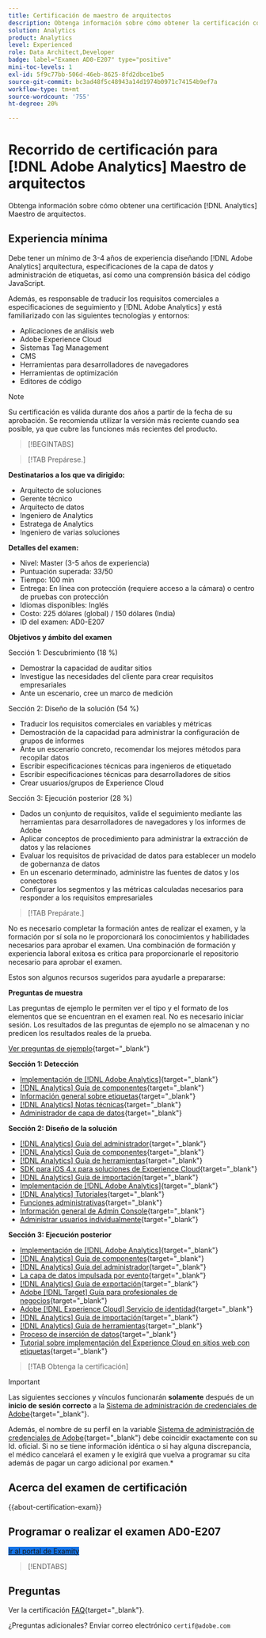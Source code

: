 ```yaml
---
title: Certificación de maestro de arquitectos
description: Obtenga información sobre cómo obtener la certificación como [!DNL Adobe Analytics] Maestro de arquitectos.
solution: Analytics
product: Analytics
level: Experienced
role: Data Architect,Developer
badge: label="Examen AD0-E207" type="positive"
mini-toc-levels: 1
exl-id: 5f9c77bb-506d-46eb-8625-8fd2dbce1be5
source-git-commit: bc3ad48f5c48943a14d1974b0971c74154b9ef7a
workflow-type: tm+mt
source-wordcount: '755'
ht-degree: 20%

---
```


# Recorrido de certificación para [!DNL Adobe Analytics] Maestro de arquitectos

Obtenga información sobre cómo obtener una certificación [!DNL Analytics] Maestro de arquitectos.

## Experiencia mínima

Debe tener un mínimo de 3-4 años de experiencia diseñando [!DNL Adobe Analytics] arquitectura, especificaciones de la capa de datos y administración de etiquetas, así como una comprensión básica del código JavaScript.

Además, es responsable de traducir los requisitos comerciales a especificaciones de seguimiento y [!DNL Adobe Analytics] y está familiarizado con las siguientes tecnologías y entornos:

* Aplicaciones de análisis web
* Adobe Experience Cloud
* Sistemas Tag Management
* CMS
* Herramientas para desarrolladores de navegadores
* Herramientas de optimización
* Editores de código

>[!NOTE]
>
>Su certificación es válida durante dos años a partir de la fecha de su aprobación. Se recomienda utilizar la versión más reciente cuando sea posible, ya que cubre las funciones más recientes del producto.

>[!BEGINTABS]

>[!TAB Prepárese.]

**Destinatarios a los que va dirigido:**

* Arquitecto de soluciones
* Gerente técnico
* Arquitecto de datos
* Ingeniero de Analytics
* Estratega de Analytics
* Ingeniero de varias soluciones

**Detalles del examen:**

* Nivel: Master (3-5 años de experiencia)
* Puntuación superada: 33/50
* Tiempo: 100 min
* Entrega: En línea con protección (requiere acceso a la cámara) o centro de pruebas con protección
* Idiomas disponibles: Inglés
* Costo: 225 dólares (global) / 150 dólares (India)
* ID del examen: AD0-E207

**Objetivos y ámbito del examen**

Sección 1: Descubrimiento (18 %)

* Demostrar la capacidad de auditar sitios
* Investigue las necesidades del cliente para crear requisitos empresariales
* Ante un escenario, cree un marco de medición

Sección 2: Diseño de la solución (54 %)

* Traducir los requisitos comerciales en variables y métricas
* Demostración de la capacidad para administrar la configuración de grupos de informes
* Ante un escenario concreto, recomendar los mejores métodos para recopilar datos
* Escribir especificaciones técnicas para ingenieros de etiquetado
* Escribir especificaciones técnicas para desarrolladores de sitios
* Crear usuarios/grupos de Experience Cloud

Sección 3: Ejecución posterior (28 %)

* Dados un conjunto de requisitos, valide el seguimiento mediante las herramientas para desarrolladores de navegadores y los informes de Adobe
* Aplicar conceptos de procedimiento para administrar la extracción de datos y las relaciones
* Evaluar los requisitos de privacidad de datos para establecer un modelo de gobernanza de datos
* En un escenario determinado, administre las fuentes de datos y los conectores
* Configurar los segmentos y las métricas calculadas necesarios para responder a los requisitos empresariales

>[!TAB Prepárate.]

No es necesario completar la formación antes de realizar el examen, y la formación por sí sola no le proporcionará los conocimientos y habilidades necesarios para aprobar el examen. Una combinación de formación y experiencia laboral exitosa es crítica para proporcionarle el repositorio necesario para aprobar el examen.

Estos son algunos recursos sugeridos para ayudarle a prepararse:

**Preguntas de muestra**

Las preguntas de ejemplo le permiten ver el tipo y el formato de los elementos que se encuentran en el examen real. No es necesario iniciar sesión. Los resultados de las preguntas de ejemplo no se almacenan y no predicen los resultados reales de la prueba.

[Ver preguntas de ejemplo](https://scorpion.caveon.com/launchpad/ad0-e207-adobe-analytics-architect-master-copy-y9f8t1){target="_blank"}

**Sección 1: Detección**

* [Implementación de  [!DNL Adobe Analytics]](https://experienceleague.adobe.com/docs/analytics/implementation/home.html?lang=es){target="_blank"}
* [[!DNL Analytics] Guía de componentes](https://experienceleague.adobe.com/docs/analytics/components/home.html?lang=es){target="_blank"}
* [Información general sobre etiquetas](https://experienceleague.adobe.com/docs/experience-platform/tags/home.html?lang=es){target="_blank"}
* [[!DNL Analytics] Notas técnicas](https://experienceleague.adobe.com/docs/analytics/technotes/home.html?lang=es){target="_blank"}
* [Administrador de capa de datos](https://exchange.adobe.com/apps/ec/101462/data-layer-manager){target="_blank"}

**Sección 2: Diseño de la solución**

* [[!DNL Analytics] Guía del administrador](https://experienceleague.adobe.com/docs/analytics/admin/home.html?lang=es){target="_blank"}
* [[!DNL Analytics] Guía de componentes](https://experienceleague.adobe.com/docs/analytics/components/home.html?lang=es){target="_blank"}
* [[!DNL Analytics] Guía de herramientas](https://experienceleague.adobe.com/docs/analytics/analyze/home.html?lang=es){target="_blank"}
* [SDK para iOS 4.x para soluciones de Experience Cloud](https://experienceleague.adobe.com/docs/mobile-services/ios/overview.html?lang=es){target="_blank"}
* [[!DNL Analytics] Guía de importación](https://experienceleague.adobe.com/docs/analytics/import/home.html?lang=es){target="_blank"}
* [Implementación de  [!DNL Adobe Analytics]](https://experienceleague.adobe.com/docs/analytics/implementation/home.html?lang=es){target="_blank"}
* [[!DNL Analytics] Tutoriales](https://experienceleague.adobe.com/docs/analytics-learn/tutorials/overview.html?lang=es){target="_blank"}
* [Funciones administrativas](https://helpx.adobe.com/in/enterprise/using/admin-roles.html){target="_blank"}
* [Información general de Admin Console](https://helpx.adobe.com/in/enterprise/using/admin-console.html#Settings){target="_blank"}
* [Administrar usuarios individualmente](https://helpx.adobe.com/in/enterprise/using/manage-users-individually.html){target="_blank"}

**Sección 3: Ejecución posterior**

* [Implementación de  [!DNL Adobe Analytics]](https://experienceleague.adobe.com/docs/analytics/implementation/home.html?lang=es){target="_blank"}
* [[!DNL Analytics] Guía de componentes](https://experienceleague.adobe.com/docs/analytics/components/home.html?lang=es){target="_blank"}
* [[!DNL Analytics] Guía del administrador](https://experienceleague.adobe.com/docs/analytics/admin/home.html?lang=es){target="_blank"}
* [La capa de datos impulsada por evento](https://jimalytics.com/tag-management/the-event-driven-data-layer/){target="_blank"}
* [[!DNL Analytics] Guía de exportación](https://experienceleague.adobe.com/docs/analytics/export/home.html?lang=es){target="_blank"}
* [Adobe [!DNL Target] Guía para profesionales de negocios](https://docs.adobe.com/content/help/es-ES/experience-cloud/user-guides/home.translate.html){target="_blank"}
* [Adobe [!DNL Experience Cloud] Servicio de identidad](https://experienceleague.adobe.com/docs/id-service/using/home.html?lang=es){target="_blank"}
* [[!DNL Analytics] Guía de importación](https://experienceleague.adobe.com/docs/analytics/import/home.html?lang=es){target="_blank"}
* [[!DNL Analytics] Guía de herramientas](https://experienceleague.adobe.com/docs/analytics/analyze/home.html?lang=es){target="_blank"}
* [Proceso de inserción de datos](https://github.com/AdobeDocs/analytics-1.4-apis/blob/master/docs/data-insertion-api/overview/c_data_insertion_process.md){target="_blank"}
* [Tutorial sobre implementación del Experience Cloud en sitios web con etiquetas](https://experienceleague.adobe.com/docs/platform-learn/implement-in-websites/overview.html){target="_blank"}

>[!TAB Obtenga la certificación]

>[!IMPORTANT]
>
>Las siguientes secciones y vínculos funcionarán **solamente**  después de un **inicio de sesión correcto** a la [Sistema de administración de credenciales de Adobe](https://www.certmetrics.com/adobe){target="_blank"}.
>
>Además, el nombre de su perfil en la variable [Sistema de administración de credenciales de Adobe](https://www.certmetrics.com/adobe){target="_blank"} debe coincidir exactamente con su Id. oficial. Si no se tiene información idéntica o si hay alguna discrepancia, el médico cancelará el examen y le exigirá que vuelva a programar su cita además de pagar un cargo adicional por examen.*


## Acerca del examen de certificación

{{about-certification-exam}}

## Programar o realizar el examen AD0-E207

<a href="https://www.certmetrics.com/adobe/candidate/examity_sso.aspx?eid=AD0-E207" target="_blank" class="spectrum-Button spectrum-Button--fill spectrum-Button--accent spectrum-Button--sizeM is-margin-bottom-big-big at-element-click-tracking" style="background-color:#1473E6">

<span class="spectrum-Button-label has-no-wrap">
   Ir al portal de Examity
</span>
</a>

>[!ENDTABS]

## Preguntas

Ver la certificación [FAQ](https://experienceleague.adobe.com/docs/certification/certification/faq.html){target="_blank"}.

¿Preguntas adicionales? Enviar correo electrónico `certif@adobe.com`
